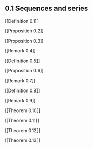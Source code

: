 ## 0.1 Sequences and series

[[Definition 0.1]]

[[Proposition 0.2]]

[[Proposition 0.3]]

[[Remark 0.4]]

[[Definition 0.5]]

[[Proposition 0.6]]

[[Remark 0.7]]

[[Definition 0.8]]

[[Remark 0.9]]

[[Theorem 0.10]]

[[Theorem 0.11]]

[[Theorem 0.12]]

[[Theorem 0.13]]